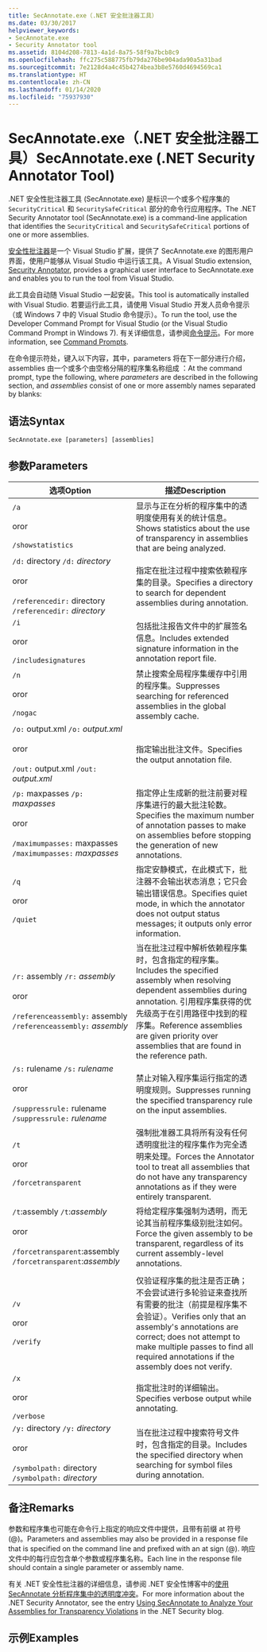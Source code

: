 ```yaml
---
title: SecAnnotate.exe（.NET 安全批注器工具）
ms.date: 03/30/2017
helpviewer_keywords:
- SecAnnotate.exe
- Security Annotator tool
ms.assetid: 8104d208-7813-4a1d-8a75-58f9a7bcb8c9
ms.openlocfilehash: ffc275c588775fb79da276be904ada90a5a31bad
ms.sourcegitcommit: 7e2128d4a4c45b4274bea3b8e5760d4694569ca1
ms.translationtype: HT
ms.contentlocale: zh-CN
ms.lasthandoff: 01/14/2020
ms.locfileid: "75937930"
---
```

# <a name="secannotateexe-net-security-annotator-tool"></a><span data-ttu-id="b6544-102">SecAnnotate.exe（.NET 安全批注器工具）</span><span class="sxs-lookup"><span data-stu-id="b6544-102">SecAnnotate.exe (.NET Security Annotator Tool)</span></span>
<span data-ttu-id="b6544-103">.NET 安全性批注器工具 (SecAnnotate.exe) 是标识一个或多个程序集的 `SecurityCritical` 和 `SecuritySafeCritical` 部分的命令行应用程序。</span><span class="sxs-lookup"><span data-stu-id="b6544-103">The .NET Security Annotator tool (SecAnnotate.exe) is a command-line application that identifies the `SecurityCritical` and `SecuritySafeCritical` portions of one or more assemblies.</span></span>  
  
 <span data-ttu-id="b6544-104">[安全性批注器](https://marketplace.visualstudio.com/items?itemName=sheldonb.SecurityAnnotator)是一个 Visual Studio 扩展，提供了 SecAnnotate.exe 的图形用户界面，使用户能够从 Visual Studio 中运行该工具。</span><span class="sxs-lookup"><span data-stu-id="b6544-104">A Visual Studio extension, [Security Annotator](https://marketplace.visualstudio.com/items?itemName=sheldonb.SecurityAnnotator), provides a graphical user interface to SecAnnotate.exe and enables you to run the tool from Visual Studio.</span></span>  
  
 <span data-ttu-id="b6544-105">此工具会自动随 Visual Studio 一起安装。</span><span class="sxs-lookup"><span data-stu-id="b6544-105">This tool is automatically installed with Visual Studio.</span></span> <span data-ttu-id="b6544-106">若要运行此工具，请使用 Visual Studio 开发人员命令提示（或 Windows 7 中的 Visual Studio 命令提示）。</span><span class="sxs-lookup"><span data-stu-id="b6544-106">To run the tool, use the Developer Command Prompt for Visual Studio (or the Visual Studio Command Prompt in Windows 7).</span></span> <span data-ttu-id="b6544-107">有关详细信息，请参阅[命令提示](developer-command-prompt-for-vs.md)。</span><span class="sxs-lookup"><span data-stu-id="b6544-107">For more information, see [Command Prompts](developer-command-prompt-for-vs.md).</span></span>  
  
 <span data-ttu-id="b6544-108">在命令提示符处，键入以下内容，其中，parameters 将在下一部分进行介绍，assemblies 由一个或多个由空格分隔的程序集名称组成   ：</span><span class="sxs-lookup"><span data-stu-id="b6544-108">At the command prompt, type the following, where *parameters* are described in the following section, and *assemblies* consist of one or more assembly names separated by blanks:</span></span>  
  
## <a name="syntax"></a><span data-ttu-id="b6544-109">语法</span><span class="sxs-lookup"><span data-stu-id="b6544-109">Syntax</span></span>  
  
```console  
SecAnnotate.exe [parameters] [assemblies]  
```  
  
## <a name="parameters"></a><span data-ttu-id="b6544-110">参数</span><span class="sxs-lookup"><span data-stu-id="b6544-110">Parameters</span></span>  
  
|<span data-ttu-id="b6544-111">选项</span><span class="sxs-lookup"><span data-stu-id="b6544-111">Option</span></span>|<span data-ttu-id="b6544-112">描述</span><span class="sxs-lookup"><span data-stu-id="b6544-112">Description</span></span>|  
|------------|-----------------|  
|`/a`<br /><br /> <span data-ttu-id="b6544-113">or</span><span class="sxs-lookup"><span data-stu-id="b6544-113">or</span></span><br /><br /> `/showstatistics`|<span data-ttu-id="b6544-114">显示与正在分析的程序集中的透明度使用有关的统计信息。</span><span class="sxs-lookup"><span data-stu-id="b6544-114">Shows statistics about the use of transparency in assemblies that are being analyzed.</span></span>|  
|<span data-ttu-id="b6544-115">`/d:` directory </span><span class="sxs-lookup"><span data-stu-id="b6544-115">`/d:` *directory*</span></span><br /><br /> <span data-ttu-id="b6544-116">or</span><span class="sxs-lookup"><span data-stu-id="b6544-116">or</span></span><br /><br /> <span data-ttu-id="b6544-117">`/referencedir:` directory </span><span class="sxs-lookup"><span data-stu-id="b6544-117">`/referencedir:` *directory*</span></span>|<span data-ttu-id="b6544-118">指定在批注过程中搜索依赖程序集的目录。</span><span class="sxs-lookup"><span data-stu-id="b6544-118">Specifies a directory to search for dependent assemblies during annotation.</span></span>|  
|`/i`<br /><br /> <span data-ttu-id="b6544-119">or</span><span class="sxs-lookup"><span data-stu-id="b6544-119">or</span></span><br /><br /> `/includesignatures`|<span data-ttu-id="b6544-120">包括批注报告文件中的扩展签名信息。</span><span class="sxs-lookup"><span data-stu-id="b6544-120">Includes extended signature information in the annotation report file.</span></span>|  
|`/n`<br /><br /> <span data-ttu-id="b6544-121">or</span><span class="sxs-lookup"><span data-stu-id="b6544-121">or</span></span><br /><br /> `/nogac`|<span data-ttu-id="b6544-122">禁止搜索全局程序集缓存中引用的程序集。</span><span class="sxs-lookup"><span data-stu-id="b6544-122">Suppresses searching for referenced assemblies in the global assembly cache.</span></span>|  
|<span data-ttu-id="b6544-123">`/o:` output.xml </span><span class="sxs-lookup"><span data-stu-id="b6544-123">`/o:` *output.xml*</span></span><br /><br /> <span data-ttu-id="b6544-124">or</span><span class="sxs-lookup"><span data-stu-id="b6544-124">or</span></span><br /><br /> <span data-ttu-id="b6544-125">`/out:` output.xml </span><span class="sxs-lookup"><span data-stu-id="b6544-125">`/out:` *output.xml*</span></span>|<span data-ttu-id="b6544-126">指定输出批注文件。</span><span class="sxs-lookup"><span data-stu-id="b6544-126">Specifies the output annotation file.</span></span>|  
|<span data-ttu-id="b6544-127">`/p:` maxpasses </span><span class="sxs-lookup"><span data-stu-id="b6544-127">`/p:` *maxpasses*</span></span><br /><br /> <span data-ttu-id="b6544-128">or</span><span class="sxs-lookup"><span data-stu-id="b6544-128">or</span></span><br /><br /> <span data-ttu-id="b6544-129">`/maximumpasses:` maxpasses </span><span class="sxs-lookup"><span data-stu-id="b6544-129">`/maximumpasses:` *maxpasses*</span></span>|<span data-ttu-id="b6544-130">指定停止生成新的批注前要对程序集进行的最大批注轮数。</span><span class="sxs-lookup"><span data-stu-id="b6544-130">Specifies the maximum number of annotation passes to make on assemblies before stopping the generation of new annotations.</span></span>|  
|`/q`<br /><br /> <span data-ttu-id="b6544-131">or</span><span class="sxs-lookup"><span data-stu-id="b6544-131">or</span></span><br /><br /> `/quiet`|<span data-ttu-id="b6544-132">指定安静模式，在此模式下，批注器不会输出状态消息；它只会输出错误信息。</span><span class="sxs-lookup"><span data-stu-id="b6544-132">Specifies quiet mode, in which the annotator does not output status messages; it outputs only error information.</span></span>|  
|<span data-ttu-id="b6544-133">`/r:` assembly </span><span class="sxs-lookup"><span data-stu-id="b6544-133">`/r:` *assembly*</span></span><br /><br /> <span data-ttu-id="b6544-134">or</span><span class="sxs-lookup"><span data-stu-id="b6544-134">or</span></span><br /><br /> <span data-ttu-id="b6544-135">`/referenceassembly:` assembly </span><span class="sxs-lookup"><span data-stu-id="b6544-135">`/referenceassembly:` *assembly*</span></span>|<span data-ttu-id="b6544-136">当在批注过程中解析依赖程序集时，包含指定的程序集。</span><span class="sxs-lookup"><span data-stu-id="b6544-136">Includes the specified assembly when resolving dependent assemblies during annotation.</span></span> <span data-ttu-id="b6544-137">引用程序集获得的优先级高于在引用路径中找到的程序集。</span><span class="sxs-lookup"><span data-stu-id="b6544-137">Reference assemblies are given priority over assemblies that are found in the reference path.</span></span>|  
|<span data-ttu-id="b6544-138">`/s:` rulename </span><span class="sxs-lookup"><span data-stu-id="b6544-138">`/s:` *rulename*</span></span><br /><br /> <span data-ttu-id="b6544-139">or</span><span class="sxs-lookup"><span data-stu-id="b6544-139">or</span></span><br /><br /> <span data-ttu-id="b6544-140">`/suppressrule:` rulename </span><span class="sxs-lookup"><span data-stu-id="b6544-140">`/suppressrule:` *rulename*</span></span>|<span data-ttu-id="b6544-141">禁止对输入程序集运行指定的透明度规则。</span><span class="sxs-lookup"><span data-stu-id="b6544-141">Suppresses running the specified transparency rule on the input assemblies.</span></span>|  
|`/t`<br /><br /> <span data-ttu-id="b6544-142">or</span><span class="sxs-lookup"><span data-stu-id="b6544-142">or</span></span><br /><br /> `/forcetransparent`|<span data-ttu-id="b6544-143">强制批准器工具将所有没有任何透明度批注的程序集作为完全透明来处理。</span><span class="sxs-lookup"><span data-stu-id="b6544-143">Forces the Annotator tool to treat all assemblies that do not have any transparency annotations as if they were entirely transparent.</span></span>|  
|<span data-ttu-id="b6544-144">`/t`:assembly </span><span class="sxs-lookup"><span data-stu-id="b6544-144">`/t`:*assembly*</span></span><br /><br /> <span data-ttu-id="b6544-145">or</span><span class="sxs-lookup"><span data-stu-id="b6544-145">or</span></span><br /><br /> <span data-ttu-id="b6544-146">`/forcetransparent`:assembly </span><span class="sxs-lookup"><span data-stu-id="b6544-146">`/forcetransparent`:*assembly*</span></span>|<span data-ttu-id="b6544-147">将给定程序集强制为透明，而无论其当前程序集级别批注如何。</span><span class="sxs-lookup"><span data-stu-id="b6544-147">Force the given assembly to be transparent, regardless of its current assembly-level annotations.</span></span>|  
|||  
|`/v`<br /><br /> <span data-ttu-id="b6544-148">or</span><span class="sxs-lookup"><span data-stu-id="b6544-148">or</span></span><br /><br /> `/verify`|<span data-ttu-id="b6544-149">仅验证程序集的批注是否正确；不会尝试进行多轮验证来查找所有需要的批注（前提是程序集不会验证）。</span><span class="sxs-lookup"><span data-stu-id="b6544-149">Verifies only that an assembly's annotations are correct; does not attempt to make multiple passes to find all required annotations if the assembly does not verify.</span></span>|  
|`/x`<br /><br /> <span data-ttu-id="b6544-150">or</span><span class="sxs-lookup"><span data-stu-id="b6544-150">or</span></span><br /><br /> `/verbose`|<span data-ttu-id="b6544-151">指定批注时的详细输出。</span><span class="sxs-lookup"><span data-stu-id="b6544-151">Specifies verbose output while annotating.</span></span>|  
|<span data-ttu-id="b6544-152">`/y:` directory </span><span class="sxs-lookup"><span data-stu-id="b6544-152">`/y:` *directory*</span></span><br /><br /> <span data-ttu-id="b6544-153">or</span><span class="sxs-lookup"><span data-stu-id="b6544-153">or</span></span><br /><br /> <span data-ttu-id="b6544-154">`/symbolpath:` directory </span><span class="sxs-lookup"><span data-stu-id="b6544-154">`/symbolpath:` *directory*</span></span>|<span data-ttu-id="b6544-155">当在批注过程中搜索符号文件时，包含指定的目录。</span><span class="sxs-lookup"><span data-stu-id="b6544-155">Includes the specified directory when searching for symbol files during annotation.</span></span>|  
  
## <a name="remarks"></a><span data-ttu-id="b6544-156">备注</span><span class="sxs-lookup"><span data-stu-id="b6544-156">Remarks</span></span>  
 <span data-ttu-id="b6544-157">参数和程序集也可能在命令行上指定的响应文件中提供，且带有前缀 at 符号 (@)。</span><span class="sxs-lookup"><span data-stu-id="b6544-157">Parameters and assemblies may also be provided in a response file that is specified on the command line and prefixed with an at sign (@).</span></span> <span data-ttu-id="b6544-158">响应文件中的每行应包含单个参数或程序集名称。</span><span class="sxs-lookup"><span data-stu-id="b6544-158">Each line in the response file should contain a single parameter or assembly name.</span></span>  
  
 <span data-ttu-id="b6544-159">有关 .NET 安全性批注器的详细信息，请参阅 .NET 安全性博客中的[使用 SecAnnotate 分析程序集中的透明度冲突](https://docs.microsoft.com/archive/blogs/shawnfa/using-secannotate-to-analyze-your-assemblies-for-transparency-violations-an-example)。</span><span class="sxs-lookup"><span data-stu-id="b6544-159">For more information about the .NET Security Annotator, see the entry [Using SecAnnotate to Analyze Your Assemblies for Transparency Violations](https://docs.microsoft.com/archive/blogs/shawnfa/using-secannotate-to-analyze-your-assemblies-for-transparency-violations-an-example) in the .NET Security blog.</span></span>  
  
## <a name="examples"></a><span data-ttu-id="b6544-160">示例</span><span class="sxs-lookup"><span data-stu-id="b6544-160">Examples</span></span>
